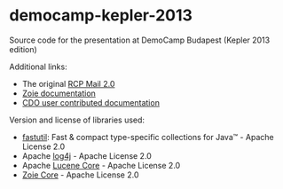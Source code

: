 democamp-kepler-2013
====================

Source code for the presentation at DemoCamp Budapest (Kepler 2013 edition)

Additional links:

* The original [RCP Mail 2.0](http://www.ralfebert.de/blog/eclipsercp/rcp_examples/)
* [Zoie documentation](http://javasoze.github.io/zoie/)
* [CDO user contributed documentation](http://wiki.eclipse.org/CDO/User_Contributed_Documentation)

Version and license of libraries used:

* [fastutil](http://fastutil.di.unimi.it/): Fast & compact type-specific collections for Java™ - Apache License 2.0
* Apache [log4j](http://logging.apache.org/log4j/1.2/) - Apache License 2.0
* Apache [Lucene Core](http://lucene.apache.org/core/) - Apache License 2.0
* [Zoie Core](http://javasoze.github.io/zoie/) - Apache License 2.0
